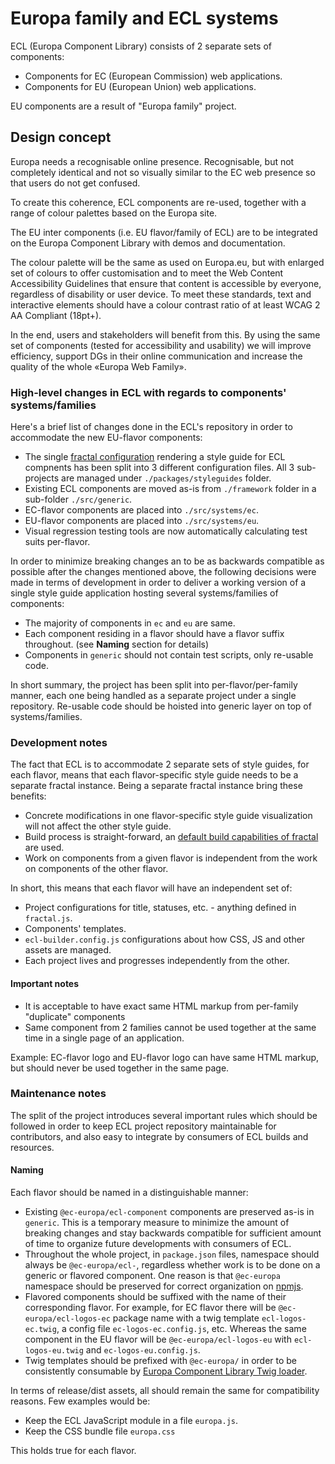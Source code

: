# Europa family and ECL systems

ECL (Europa Component Library) consists of 2 separate sets of components:

* Components for EC (European Commission) web applications.
* Components for EU (European Union) web applications.

EU components are a result of "Europa family" project.

## Design concept

Europa needs a recognisable online presence. Recognisable, but not completely identical and not so visually similar to the EC web presence so that users do not get confused.

To create this coherence, ECL components are re-used, together with a range of colour palettes based on the Europa site.

The EU inter components (i.e. EU flavor/family of ECL) are to be integrated on the Europa Component Library with demos and documentation.

The colour palette will be the same as used on Europa.eu, but with enlarged set of colours to offer customisation and to meet the Web Content Accessibility Guidelines that ensure that content is accessible by everyone, regardless of disability or user device. To meet these standards, text and interactive elements should have a colour contrast ratio of at least WCAG 2 AA Compliant (18pt+).

In the end, users and stakeholders will benefit from this. By using the same set of components (tested for accessibility and usability) we will improve efficiency, support DGs in their online communication and increase the quality of the whole «Europa Web Family».

### High-level changes in ECL with regards to components' systems/families

Here's a brief list of changes done in the ECL's repository in order to accommodate the new EU-flavor components:

* The single [fractal configuration](https://fractal.build/guide/core-concepts/configuration-files) rendering a style guide for ECL compnents has been split into 3 different configuration files. All 3 sub-projects are managed under `./packages/styleguides` folder.
* Existing ECL components are moved as-is from `./framework` folder in a sub-folder `./src/generic`.
* EC-flavor components are placed into `./src/systems/ec`.
* EU-flavor components are placed into `./src/systems/eu`.
* Visual regression testing tools are now automatically calculating test suits per-flavor.

In order to minimize breaking changes an to be as backwards compatible as possible after the changes mentioned above, the following decisions were made in terms of development in order to deliver a working version of a single style guide application hosting several systems/families of components:

* The majority of components in `ec` and `eu` are same.
* Each component residing in a flavor should have a flavor suffix throughout. (see **Naming** section for details)
* Components in `generic` should not contain test scripts, only re-usable code.

In short summary, the project has been split into per-flavor/per-family manner, each one being handled as a separate project under a single repository. Re-usable code should be hoisted into generic layer on top of systems/families.

### Development notes

The fact that ECL is to accommodate 2 separate sets of style guides, for each flavor, means that each flavor-specific style guide needs to be a separate fractal instance. Being a separate fractal instance bring these benefits:

* Concrete modifications in one flavor-specific style guide visualization will not affect the other style guide.
* Build process is straight-forward, an [default build capabilities of fractal](https://fractal.build/guide/project-settings) are used.
* Work on components from a given flavor is independent from the work on components of the other flavor.

In short, this means that each flavor will have an independent set of:

* Project configurations for title, statuses, etc. - anything defined in `fractal.js`.
* Components' templates.
* `ecl-builder.config.js` configurations about how CSS, JS and other assets are managed.
* Each project lives and progresses independently from the other.

#### Important notes

* It is acceptable to have exact same HTML markup from per-family "duplicate" components
* Same component from 2 families cannot be used together at the same time in a single page of an application.

Example: EC-flavor logo and EU-flavor logo can have same HTML markup, but should never be used together in the same page.

### Maintenance notes

The split of the project introduces several important rules which should be followed in order to keep ECL project repository maintainable for contributors, and also easy to integrate by consumers of ECL builds and resources.

#### Naming

Each flavor should be named in a distinguishable manner:

* Existing `@ec-europa/ecl-component` components are preserved as-is in `generic`. This is a temporary measure to minimize the amount of breaking changes and stay backwards compatible for sufficient amount of time to organize future developments with consumers of ECL.
* Throughout the whole project, in `package.json` files, namespace should always be `@ec-europa/ecl-`, regardless whether work is to be done on a generic or flavored component. One reason is that `@ec-europa` namespace should be preserved for correct organization on [npmjs](https://www.npmjs.com/).
* Flavored components should be suffixed with the name of their corresponding flavor. For example, for EC flavor there will be `@ec-europa/ecl-logos-ec` package name with a twig template `ecl-logos-ec.twig`, a config file `ec-logos-ec.config.js`, etc. Whereas the same component in the EU flavor will be `@ec-europa/ecl-logos-eu` with `ecl-logos-eu.twig` and `ec-logos-eu.config.js`.
* Twig templates should be prefixed with `@ec-europa/` in order to be consistently consumable by [Europa Component Library Twig loader](https://github.com/openeuropa/ecl-twig-loader).

In terms of release/dist assets, all should remain the same for compatibility reasons. Few examples would be:

* Keep the ECL JavaScript module in a file `europa.js`.
* Keep the CSS bundle file `europa.css`

This holds true for each flavor.
